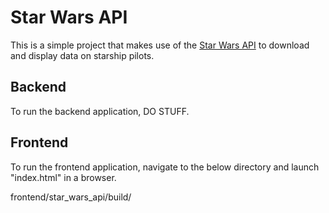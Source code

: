 # Star Wars API #

This is a simple project that makes use of the [Star Wars API](http://swapi.dev/) to download and display data on starship pilots. 

## Backend ##

To run the backend application, DO STUFF.

## Frontend ##

To run the frontend application, navigate to the below directory and launch "index.html" in a browser. 

frontend/star_wars_api/build/